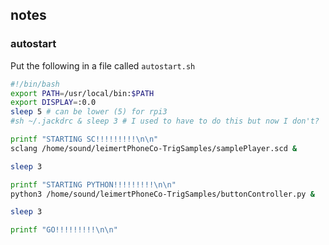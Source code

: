 ## notes

### autostart

Put the following in a file called `autostart.sh`

```bash
#!/bin/bash
export PATH=/usr/local/bin:$PATH
export DISPLAY=:0.0
sleep 5 # can be lower (5) for rpi3
#sh ~/.jackdrc & sleep 3 # I used to have to do this but now I don't?

printf "STARTING SC!!!!!!!!!\n\n"
sclang /home/sound/leimertPhoneCo-TrigSamples/samplePlayer.scd &

sleep 3

printf "STARTING PYTHON!!!!!!!!!\n\n"
python3 /home/sound/leimertPhoneCo-TrigSamples/buttonController.py &

sleep 3

printf "GO!!!!!!!!!\n\n"

```

